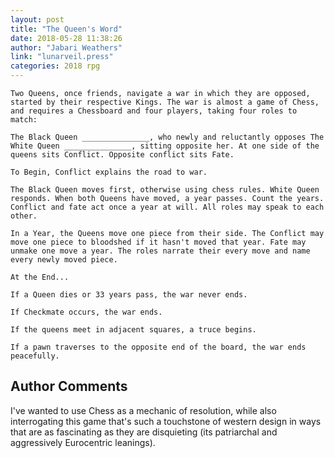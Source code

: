 ```yaml
---
layout: post
title: "The Queen's Word"
date: 2018-05-28 11:38:26
author: "Jabari Weathers"
link: "lunarveil.press"
categories: 2018 rpg
---
```

```
Two Queens, once friends, navigate a war in which they are opposed, started by their respective Kings. The war is almost a game of Chess, and requires a Chessboard and four players, taking four roles to match:

The Black Queen _______________, who newly and reluctantly opposes The White Queen _______________, sitting opposite her. At one side of the queens sits Conflict. Opposite conflict sits Fate. 

To Begin, Conflict explains the road to war. 

The Black Queen moves first, otherwise using chess rules. White Queen responds. When both Queens have moved, a year passes. Count the years. Conflict and fate act once a year at will. All roles may speak to each other.

In a Year, the Queens move one piece from their side. The Conflict may move one piece to bloodshed if it hasn't moved that year. Fate may unmake one move a year. The roles narrate their every move and name every newly moved piece.

At the End...

If a Queen dies or 33 years pass, the war never ends. 

If Checkmate occurs, the war ends.

If the queens meet in adjacent squares, a truce begins.

If a pawn traverses to the opposite end of the board, the war ends peacefully.
```
## Author Comments 

I've wanted to use Chess as a mechanic of resolution, while also interrogating this game that's such a touchstone of western design in ways that are as fascinating as they are disquieting (its patriarchal and aggressively Eurocentric leanings). 
